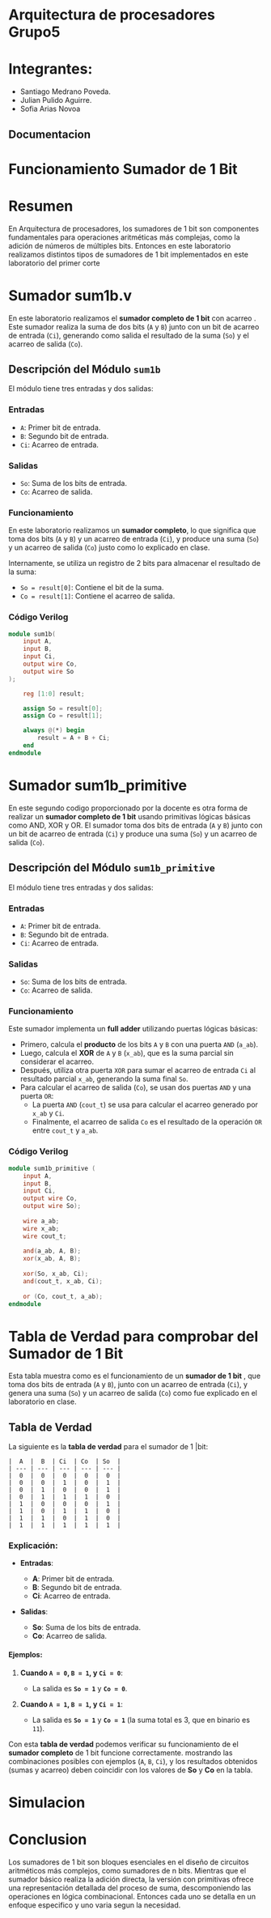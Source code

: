 # Arquitectura de procesadores Grupo5  
# Integrantes:
-  Santiago Medrano Poveda.
- Julian Pulido Aguirre.
- Sofia Arias Novoa
## Documentacion
# Funcionamiento Sumador de 1 Bit
# Resumen
En Arquitectura de procesadores, los sumadores de 1 bit son componentes fundamentales para operaciones aritméticas más complejas, como la adición de números de múltiples bits. Entonces en este laboratorio realizamos distintos tipos de sumadores de 1 bit implementados en este laboratorio del primer corte 
# Sumador sum1b.v

En este laboratorio realizamos el **sumador completo de 1 bit** con acarreo . Este sumador realiza la suma de dos bits (`A` y `B`) junto con un bit de acarreo de entrada (`Ci`), generando como salida el resultado de la suma (`So`) y el acarreo de salida (`Co`).

## Descripción del Módulo `sum1b`

El módulo tiene tres entradas y dos salidas:

### Entradas
- `A`: Primer bit de entrada.
- `B`: Segundo bit de entrada.
- `Ci`: Acarreo de entrada.

### Salidas
- `So`: Suma de los bits de entrada.
- `Co`: Acarreo de salida.

### Funcionamiento

En este laboratorio realizamos un **sumador completo**, lo que significa que toma dos bits (`A` y `B`) y un acarreo de entrada (`Ci`), y produce una suma (`So`) y un acarreo de salida (`Co`) justo como lo explicado en clase.

Internamente, se utiliza un registro de 2 bits para almacenar el resultado de la suma:

- `So = result[0]`: Contiene el bit de la suma.
- `Co = result[1]`: Contiene el acarreo de salida.

### Código Verilog

```verilog
module sum1b(
    input A, 
    input B, 
    input Ci,
    output wire Co,
    output wire So
);

    reg [1:0] result;

    assign So = result[0];
    assign Co = result[1];

    always @(*) begin
        result = A + B + Ci;
    end
endmodule
```
# Sumador sum1b_primitive

En este segundo codigo proporcionado por la docente es otra forma de realizar un **sumador completo de 1 bit** usando primitivas lógicas básicas como AND, XOR y OR. El sumador toma dos bits de entrada (`A` y `B`) junto con un bit de acarreo de entrada (`Ci`) y produce una suma (`So`) y un acarreo de salida (`Co`).

## Descripción del Módulo `sum1b_primitive`

El módulo tiene tres entradas y dos salidas:

### Entradas
- `A`: Primer bit de entrada.
- `B`: Segundo bit de entrada.
- `Ci`: Acarreo de entrada.

### Salidas
- `So`: Suma de los bits de entrada.
- `Co`: Acarreo de salida.

### Funcionamiento

Este sumador implementa un **full adder** utilizando puertas lógicas básicas:

- Primero, calcula el **producto** de los bits `A` y `B` con una puerta `AND` (`a_ab`).
- Luego, calcula el **XOR** de `A` y `B` (`x_ab`), que es la suma parcial sin considerar el acarreo.
- Después, utiliza otra puerta `XOR` para sumar el acarreo de entrada `Ci` al resultado parcial `x_ab`, generando la suma final `So`.
- Para calcular el acarreo de salida (`Co`), se usan dos puertas `AND` y una puerta `OR`:
  - La puerta `AND` (`cout_t`) se usa para calcular el acarreo generado por `x_ab` y `Ci`.
  - Finalmente, el acarreo de salida `Co` es el resultado de la operación `OR` entre `cout_t` y `a_ab`.

### Código Verilog

```verilog
module sum1b_primitive (
    input A, 
    input B, 
    input Ci,
    output wire Co,
    output wire So);
  
    wire a_ab;
    wire x_ab;
    wire cout_t;
  
    and(a_ab, A, B);
    xor(x_ab, A, B);
  
    xor(So, x_ab, Ci);
    and(cout_t, x_ab, Ci);
  
    or (Co, cout_t, a_ab);
endmodule
```
# Tabla de Verdad para comprobar del Sumador de 1 Bit

Esta tabla muestra como es el funcionamiento de un **sumador de 1 bit** , que toma dos bits de entrada (`A` y `B`), junto con un acarreo de entrada (`Ci`), y genera una suma (`So`) y un acarreo de salida (`Co`) como fue explicado en el laboratorio en clase.

## Tabla de Verdad

La siguiente es la **tabla de verdad** para el sumador de 1 |bit:
```
|  A  |  B  | Ci  | Co  | So  |
| --- | --- | --- | --- | --- |
|  0  |  0  |  0  |  0  |  0  |
|  0  |  0  |  1  |  0  |  1  |
|  0  |  1  |  0  |  0  |  1  |
|  0  |  1  |  1  |  1  |  0  |
|  1  |  0  |  0  |  0  |  1  |
|  1  |  0  |  1  |  1  |  0  |
|  1  |  1  |  0  |  1  |  0  |
|  1  |  1  |  1  |  1  |  1  |
```
### Explicación:

- **Entradas**:
  - **A**: Primer bit de entrada.
  - **B**: Segundo bit de entrada.
  - **Ci**: Acarreo de entrada.

- **Salidas**:
  - **So**: Suma de los bits de entrada.
  - **Co**: Acarreo de salida.

#### Ejemplos:
1. **Cuando `A = 0`, `B = 1`, y `Ci = 0`**:
   - La salida es **`So = 1`** y **`Co = 0`**.
   
2. **Cuando `A = 1`, `B = 1`, y `Ci = 1`**:
   - La salida es **`So = 1`** y **`Co = 1`** (la suma total es 3, que en binario es `11`).

Con esta **tabla de verdad** podemos verificar su funcionamiento de el **sumador completo** de 1 bit funcione correctamente. mostrando las combinaciones posibles con ejemplos (`A`, `B`, `Ci`), y los resultados obtenidos (sumas y acarreo) deben coincidir con los valores de **So** y **Co** en la tabla.

# Simulacion

# Conclusion
Los sumadores de 1 bit son bloques esenciales en el diseño de circuitos aritméticos más complejos, como sumadores de n bits. Mientras que el sumador básico realiza la adición directa, la versión con primitivas ofrece una representación detallada del proceso de suma, descomponiendo las operaciones en lógica combinacional. Entonces cada uno se detalla en un enfoque especifico y uno varia segun la necesidad. 







